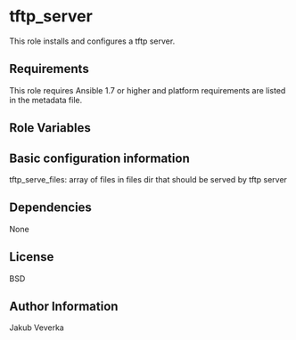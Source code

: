 tftp_server
===========

This role installs and configures a tftp server.

Requirements
------------

This role requires Ansible 1.7 or higher and platform requirements are listed
in the metadata file.

Role Variables
--------------

## Basic configuration information
tftp_serve_files: array of files in files dir that should be served by tftp server



Dependencies
------------

None

License
-------

BSD

Author Information
------------------

Jakub Veverka

